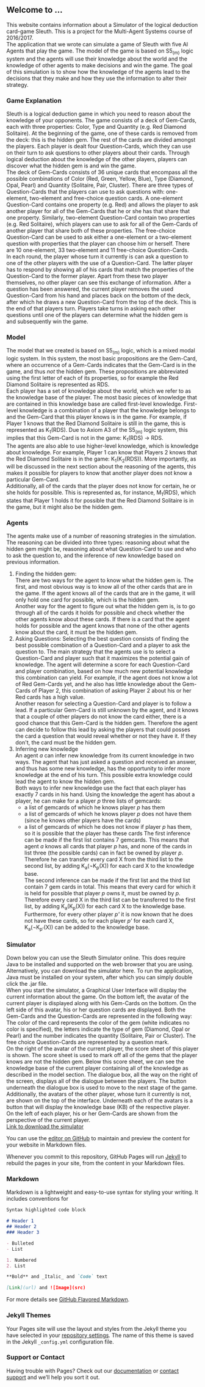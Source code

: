 ## Welcome to ...

This website contains information about a Simulator of the logical deduction card-game Sleuth. This is a project for the Multi-Agent Systems course of 2016/2017. <br>
The application that we wrote can simulate a game of Sleuth with five AI Agents that play the game. The model of the game is based on S5<sub>(m)</sub> logic system and the agents will use their knowledge about the world and the knowledge of other agents to make decisions and win the game. The goal of this simulation is to show how the knowledge of the agents lead to the decisions that they make and how they use the information to alter their strategy. 

### Game Explanation
Sleuth is a logical deduction game in which you need to reason about the knowledge of your opponents. The game consists of a deck of Gem-Cards, each with three properties: Color, Type and Quantity (e.g. Red Diamond Solitaire). At the beginning of the game, one of these cards is removed from the deck: this is the hidden gem. The rest of the cards are divided amongst the players. Each player is dealt four Question-Cards, which they can use on their turn to ask questions to other players about their cards. Through logical deduction about the knowledge of the other players, players can discover what the hidden gem is and win the game. <br>
The deck of Gem-Cards consists of 36 unique cards that encompass all the possible combinations of Color (Red, Green, Yellow, Blue), Type (Diamond, Opal, Pearl) and Quantity (Solitaire, Pair, Cluster). There are three types of Question-Cards that the players can use to ask questions with: one-element, two-element and free-choice question cards. A one-element Question-Card contains one property (e.g. Red) and allows the player to ask another player for all of the Gem-Cards that he or she has that share that one property. Similarly, two-element Question-Card contain two properties (e.g. Red Solitaire), which players can use to ask for all of the Gem-Cards of another player that share both of these properties. The free-choice Question-Card can be used to ask either a one-element or a two-element question with properties that the player can choose him or herself. There are 10 one-element, 33 two-element and 11 free-choice Question-Cards.<br>
In each round, the player whose turn it currently is can ask a question to one of the other players with the use of a Question-Card. The latter player has to respond by showing all of his cards that match the properties of the Question-Card to the former player. Apart from these two player themselves, no other player can see this exchange of information. After a question has been answered, the current player removes the used Question-Card from his hand and places back on the bottom of the deck, after which he draws a new Question-Card from the top of the deck. This is the end of that players turn. Players take turns in asking each other questions until one of the players can determine what the hidden gem is and subsequently win the game.   

### Model
The model that we created is based on S5<sub>(m)</sub> logic, which is a mixed modal logic system. In this system, the most basic propositions are the Gem-Card, where an occurrence of a Gem-Cards indicates that the Gem-Card is in the game, and thus _not_ the hidden gem. These propositions are abbreviated using the first letter of each of its properties, so for example the Red Diamond Solitaire is represented as RDS.<br>
Each player has a set of knowledge about the world, which we refer to as the knowledge base of the player. The most basic pieces of knowledge that are contained in this knowledge base are called first-level knowledge. First-level knowledge is a combination of a player that the knowledge belongs to and the Gem-Card that this player knows is in the game. For example, if Player 1 knows that the Red Diamond Solitaire is still in the game, this is represented as K<sub>1</sub>(RDS). Due to Axiom A3 of the S5<sub>(m)</sub> logic system, this implies that this Gem-Card is not in the game: K<sub>1</sub>(RDS) &#8594; RDS.<br>
The agents are also able to use higher-level knowledge, which is knowledge about knowledge. For example, Player 1 can know that Players 2 knows that the Red Diamond Solitaire is in the game: K<sub>1</sub>(K<sub>2</sub>(RDS)). More importantly, as will be discussed in the next section about the reasoning of the agents, this makes it possible for players to know that another player does not know a particular Gem-Card.<br>
Additionally, all of the cards that the player does not know for certain, he or she holds for possible. This is represented as, for instance, M<sub>1</sub>(RDS), which states that Player 1 holds it for possible that the Red Diamond Solitaire is in the game, but it might also be the hidden gem.

### Agents
The agents make use of a number of reasoning strategies in the simulation. The reasoning can be divided into three types: reasoning about what the hidden gem might be, reasoning about what Question-Card to use and who to ask the question to, and the inference of new knowledge based on previous information.

1. Finding the hidden gem:<br>
 There are two ways for the agent to know what the hidden gem is. The first, and most obvious way is to know all of the other cards that are in the game. If the agent knows all of the cards that are in the game, it will only hold one card for possible, which is the hidden gem.<br>
 Another way for the agent to figure out what the hidden gem is, is to go through all of the cards it holds for possible and check whether the other agents know about these cards. If there is a card that the agent holds for possible and the agent knows that none of the other agents know about the card, it must be the hidden gem. 
2. Asking Questions:
 Selecting the best question consists of finding the best possible combination of a Question-Card and a player to ask the question to. The main strategy that the agents use is to select a Question-Card and player such that it maximizes the potential gain of knowledge. The agent will determine a score for each Question-Card and player combination, based on how much new potential knowledge this combination can yield. For example, if the agent does not know a lot of Red Gem-Cards yet, and he also has little knowledge about the Gem-Cards of Player 2, this combination of asking Player 2 about his or her Red cards has a high value.<br>
 Another reason for selecting a Question-Card and player is to follow a lead. If a particular Gem-Card is still unknown by the agent, and it knows that a couple of other players do not know the card either, there is a good chance that this Gem-Card is the hidden gem. Therefore the agent can decide to follow this lead by asking the players that could posses the card a question that would reveal whether or not they have it. If they don't, the card must be the hidden gem.
3. Inferring new knowledge<br>
  An agent _a_ can infer new knowledge from its current knowledge in two ways. The agent that has just asked a question and received an answer, and thus has some new knowledge, has the opportunity to infer more knowledge at the end of his turn. This possible extra knowledge could lead the agent to know the hidden gem.<br>
 Both ways to infer new knowledge use the fact that each player has exactly 7 cards in his hand. Using the knowledge the agent has about a player, he can make for a player _p_ three lists of gemcards:
   - a list of gemcards of which he knows player _p_ has them
   - a list of gemcards of which he knows player _p_ does not have them (since he knows other players have the cards)
   - a list of gemcards of which he does not know if player _p_ has them, so it is possible that the player has these cards
The first inference can be made if the first list contains 7 gemcards. This means that agent _a_ knows all cards that player _p_ has, and none of the cards in list three (the possible cards) can in fact be owned by player _p_. Therefore he can transfer every card X from the third list to the second list, by adding K<sub>a</sub>(&#172;K<sub>p</sub>(X)) for each card X to the knowledge base.<br>
 The second inference can be made if the first list and the third list contain 7 gem cards in total. This means that every card for which it is held for possible that player _p_ owns it, must be owned by _p_. Therefore every card X in the third list can be transferred to the first list, by adding K<sub>a</sub>(K<sub>p</sub>(X)) for each card X to the knowledge base. Furthermore, for every other player _p'_ it is now known that he does not have these cards, so for each player _p'_ for each card X,  K<sub>a</sub>(&#172;K<sub>p'</sub>(X)) can be added to the knowledge base.
  
### Simulator
Down below you can use the Sleuth Simulator online. This does require Java to be installed and supported on the web browser that you are using. Alternatively, you can download the simulator here. To run the application, Java must be installed on your system, after which you can simply double click the .jar file.<br>
When you start the simulator, a Graphical User Interface will display the current information about the game. On the bottom left, the avatar of the current player is displayed along with his Gem-Cards on the bottom. On the left side of this avatar, his or her question cards are displayed. Both the Gem-Cards and the Question-Cards are represented in the following way: The color of the card represents the color of the gem (white indicates no color is specified), the letters indicate the type of gem (Diamond, Opal or Pearl) and the number indicates the quantity (Solitaire, Pair or Cluster). The free choice Question-Cards are represented by a question mark.<br>
On the right of the avatar of the current player, the score sheet of this player is shown. The score sheet is used to mark off all of the gems that the player knows are not the hidden gem. Below this score sheet, we can see the knowledge base of the current player containing all of the knowledge as described in the model section. The dialogue box, all the way on the right of the screen, displays all of the dialogue between the players. The button underneath the dialogue box is used to move to the next stage of the game.<br>
Additionally, the avatars of the other player, whose turn it currently is not, are shown on the top of the interface. Underneath each of the avatars is a button that will display the knowledge base (KB) of the respective player. On the left of each player, his or her Gem-Cards are shown from the perspective of the current player.<br>
[Link to download the simulator](http://lmgtfy.com/?q=sleuth+simulator+download)
  
You can use the [editor on GitHub](https://github.com/RichardElderman/Sleuth/edit/master/README.md) to maintain and preview the content for your website in Markdown files.

Whenever you commit to this repository, GitHub Pages will run [Jekyll](https://jekyllrb.com/) to rebuild the pages in your site, from the content in your Markdown files.

### Markdown

Markdown is a lightweight and easy-to-use syntax for styling your writing. It includes conventions for

```markdown
Syntax highlighted code block

# Header 1
## Header 2
### Header 3

- Bulleted
- List

1. Numbered
2. List

**Bold** and _Italic_ and `Code` text

[Link](url) and ![Image](src)
```

For more details see [GitHub Flavored Markdown](https://guides.github.com/features/mastering-markdown/).

### Jekyll Themes

Your Pages site will use the layout and styles from the Jekyll theme you have selected in your [repository settings](https://github.com/RichardElderman/Sleuth/settings). The name of this theme is saved in the Jekyll `_config.yml` configuration file.

### Support or Contact

Having trouble with Pages? Check out our [documentation](https://help.github.com/categories/github-pages-basics/) or [contact support](https://github.com/contact) and we’ll help you sort it out.
